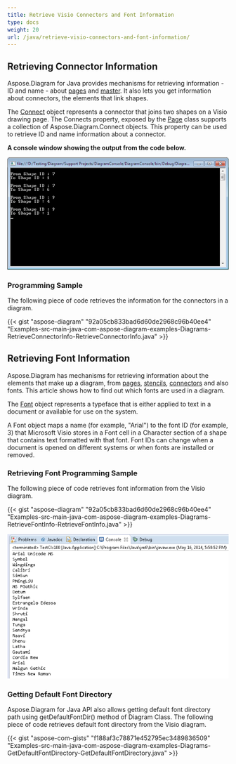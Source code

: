 ```yaml
---
title: Retrieve Visio Connectors and Font Information
type: docs
weight: 20
url: /java/retrieve-visio-connectors-and-font-information/
---
```


## **Retrieving Connector Information**
Aspose.Diagram for Java provides mechanisms for retrieving information - ID and name - about [pages](/diagram/java/retrieve-2c-get-2c-copy-and-insert-a-page-html/) and [master](). It also lets you get information about connectors, the elements that link shapes.

The [Connect](http://www.aspose.com/api/java/diagram/com.aspose.diagram/classes/connect) object represents a connector that joins two shapes on a Visio drawing page. The Connects property, exposed by the [Page](http://www.aspose.com/api/java/diagram/com.aspose.diagram/classes/Page) class supports a collection of Aspose.Diagram.Connect objects. This property can be used to retrieve ID and name information about a connector.

**A console window showing the output from the code below.** 

![todo:image_alt_text](retrieve-visio-connectors-and-font-information_1.png)
### **Programming Sample**
The following piece of code retrieves the information for the connectors in a diagram.

{{< gist "aspose-diagram" "92a05cb833bad6d60de2968c96b40ee4" "Examples-src-main-java-com-aspose-diagram-examples-Diagrams-RetrieveConnectorInfo-RetrieveConnectorInfo.java" >}}
## **Retrieving Font Information**
Aspose.Diagram has mechanisms for retrieving information about the elements that make up a diagram, from [pages](/diagram/java/retrieve-2c-get-2c-copy-and-insert-a-page-html/), [stencils](), [connectors](/pages/createpage.action?spaceKey=diagramjava&title=Retrieving+Connector+Information&linkCreation=true&fromPageId=18612234) and also fonts. This article shows how to find out which fonts are used in a diagram.

The [Font](http://www.aspose.com/api/java/diagram/com.aspose.diagram/classes/font) object represents a typeface that is either applied to text in a document or available for use on the system.

A Font object maps a name (for example, "Arial") to the font ID (for example, 3) that Microsoft Visio stores in a Font cell in a Character section of a shape that contains text formatted with that font. Font IDs can change when a document is opened on different systems or when fonts are installed or removed.
### **Retrieving Font Programming Sample**
The following piece of code retrieves font information from the Visio diagram.

{{< gist "aspose-diagram" "92a05cb833bad6d60de2968c96b40ee4" "Examples-src-main-java-com-aspose-diagram-examples-Diagrams-RetrieveFontInfo-RetrieveFontInfo.java" >}}

![todo:image_alt_text](retrieve-visio-connectors-and-font-information_2.png)
### **Getting Default Font Directory**
Aspose.Diagram for Java API also allows getting default font directory path using getDefaultFontDir() method of Diagram Class. The following piece of code retrieves default font directory from the Visio diagram.

{{< gist "aspose-com-gists" "f188af3c78871e452795ec3489836509" "Examples-src-main-java-com-aspose-diagram-examples-Diagrams-GetDefaultFontDirectory-GetDefaultFontDirectory.java" >}}
